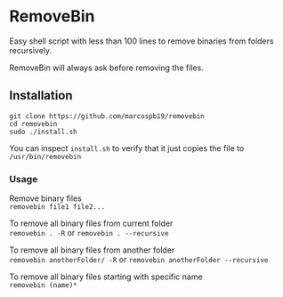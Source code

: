 # RemoveBin

Easy shell script with less than 100 lines to remove binaries from folders recursively.

RemoveBin will always ask before removing the files.

## Installation

```
git clone https://github.com/marcospb19/removebin
cd removebin
sudo ./install.sh
```

You can inspect `install.sh` to verify that it just copies the file to
`/usr/bin/removebin`

### Usage

Remove binary files \
`removebin file1 file2...`

To remove all binary files from current folder \
`removebin . -R` or `removebin . --recursive`

To remove all binary files from another folder \
`removebin anotherFolder/ -R` or `removebin anotherFolder --recursive`

To remove all binary files starting with specific name \
`removebin (name)*`

